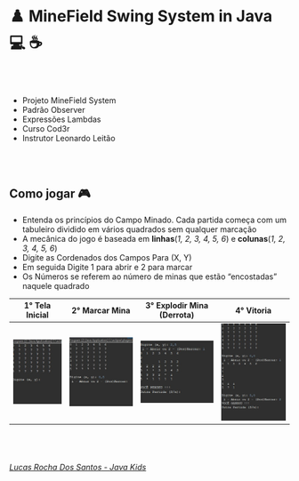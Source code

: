 # :chess_pawn: MineField Swing System in Java :computer: :coffee:
<br><br>
- Projeto MineField System 
 - Padrão Observer
 - Expressões Lambdas
 - Curso Cod3r
 - Instrutor Leonardo Leitão

<br><br>
## Como jogar :video_game:

- Entenda os princípios do Campo Minado. Cada partida começa com um tabuleiro dividido em vários quadrados sem qualquer marcação
- A mecânica do jogo é baseada em **linhas**(_1, 2, 3, 4, 5, 6_) e **colunas**(_1, 2, 3, 4, 5, 6_)
- Digite as Cordenados dos Campos Para (X, Y)
- Em seguida Digite 1 para abrir e 2 para marcar
- Os Números se referem ao número de minas que estão “encostadas” naquele quadrado



| 1° Tela Inicial  | 2° Marcar Mina  | 3° Explodir Mina (Derrota) | 4° Vitoria  |
|---|---|---|---|
| ![Screenshot_1](https://github.com/MRLRSX/MineField-System/blob/main/fotos/ft01.jpg)  | ![Screenshot_1](https://github.com/MRLRSX/MineField-System/blob/main/fotos/ft02.jpg)  | ![Screenshot_1](https://github.com/MRLRSX/MineField-System/blob/main/fotos/ft03.jpg) | ![image](https://github.com/MRLRSX/MineField-System/blob/main/fotos/ft06.jpg)  |

<br><br>

###### [Lucas Rocha Dos Santos - Java Kids](https://www.linkedin.com/in/lrdns/)
